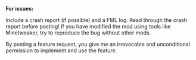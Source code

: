 <b>For issues:</b>

Include a crash report (if possible) and a FML log. Read through the crash report before posting! If you have modified the mod using tools like Minetweaker, try to reproduce the bug without other mods.

By posting a feature request, you give me an irrevocable and unconditional permission to implement and use the feature.
